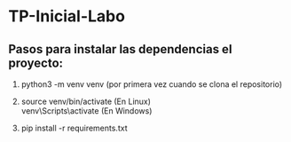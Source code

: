 # TP-Inicial-Labo

## Pasos para instalar las dependencias el proyecto:

1. python3 -m venv venv (por primera vez cuando se clona el repositorio)
   
2. source venv/bin/activate  (En Linux) <br>
   venv\Scripts\activate     (En Windows)
   
3. pip install -r requirements.txt
